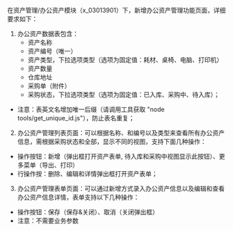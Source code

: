 在资产管理/办公资产模块（x_03013901）下，新增办公资产管理功能页面，详细要求如下：
1. 办公资产数据表包含：
    - 资产名称
    - 资产编号（唯一）
    - 资产类型，下拉选项类型（选项为固定值：耗材、桌椅、电脑、打印机）
    - 资产数量
    - 仓库地址
    - 采购单（附件）
    - 采购状态，下拉选项类型（选项为固定值：已入库、采购中、待入库）；
- 注意：表英文名增加唯一后缀（请调用工具获取 "node tools/get_unique_id.js"），防止表名重复；
2. 办公资产管理列表页面：可以根据名称、和编号以及类型来查看所有办公资产信息，需根据采购状态和全部，显示不同的视图，支持下面几种操作：
- 操作按钮：新增（弹出框打开资产表单, 待入库和采购中视图显示此按钮）、更多菜单（导出、打印）
- 行操作按：删除、编辑和详情弹出框打开资产表单；
3. 办公资产管理表单页面：可以通过新增方式录入办公资产信息以及编辑和查看办公资产信息详情，表单支持以下几种操作：
- 操作按钮：保存（保存&关闭）、取消（关闭弹出框）
- 注意：不需要业务参数